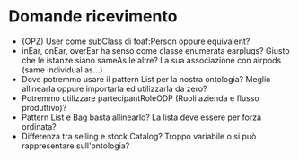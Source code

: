 # Domande ricevimento

- (OPZ) User come subClass di foaf:Person oppure equivalent?
- inEar, onEar, overEar ha senso come classe enumerata earplugs? Giusto che le istanze siano sameAs le altre? La sua associazione con airpods (same individual as...)
- Dove potremmo usare il pattern List per la nostra ontologia? Meglio allinearla oppure importarla
  ed utilizzarla da zero?
- Potremmo utilizzare partecipantRoleODP (Ruoli azienda e flusso produttivo)?
- Pattern List e Bag basta allinearlo? La lista deve essere per forza ordinata?
- Differenza tra selling e stock Catalog? Troppo variabile o si può rappresentare sull'ontologia?
